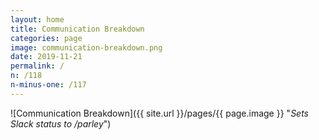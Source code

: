 ```yaml
---
layout: home
title: Communication Breakdown
categories: page
image: communication-breakdown.png
date: 2019-11-21
permalink: /
n: /118
n-minus-one: /117
---
```


![Communication Breakdown]({{ site.url }}/pages/{{ page.image }} "*Sets Slack status to /parley*")
